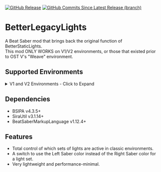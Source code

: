 [![GitHub Release](https://img.shields.io/github/v/release/exomanz/betterlegacylights?color=cornflowerblue)](https://github.com/Exomanz/BetterLegacyLights/releases/latest)
[![GitHub Commits Since Latest Release (branch)](https://img.shields.io/github/commits-since/exomanz/betterlegacylights/latest/master?color=green)](https://github.com/Exomanz/BetterLegacyLights/commits)

# BetterLegacyLights
A Beat Saber mod that brings back the original function of BetterStaticLights.   
This mod ONLY WORKS on V1/V2 environments, or those that existed prior to OST V's "Weave" environment. 

## Supported Environments
<details>
  <summary>V1 and V2 Environments - Click to Expand</summary>
  <ul>
    <li>The First</li>
    <li>Origins</li>
    <li>Triangle</li>
    <li>Nice</li>
    <li>Big Mirror</li>
    <li>Dragons - Imagine Dragons DLC</li>
    <li>KDA</li>
    <li>Monstercat - Monstercat Mixtape 1 DLC</li>
    <li>Crab Rave</li>
    <li>Panic - P!ATD DLC</li>
    <li>Rocket - Rocket League DLC</li>
    <li>Green Day/Grenade - Green Day DLC</li>
    <li>Timbaland - Timbaland DLC</li>
    <li>FitBeat</li>
    <li>Linkin Park - Linkin Park DLC</li>
    <li>BTS - BTS DLC</li>
    <li>Kaleidoscope</li>
    <li>Interscope</li>
    <li>Skrillex - Skrillex DLC</li>
    <li>Billie - Billie Eilish DLC</li>
    <li>Spooky</li>
    <li>Gaga - Lady Gaga DLC</li>
  </ul>
</details>

## Dependencies
- BSIPA v4.3.5+
- SiraUtil v3.1.14+
- BeatSaberMarkupLanguage v1.12.4+

## Features
- Total control of which sets of lights are active in classic environments.
- A switch to use the Left Saber color instead of the Right Saber color for a light set.
- Very lightweight and performance-minimal.

